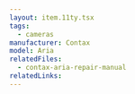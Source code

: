 ```yaml
---
layout: item.11ty.tsx
tags:
  - cameras
manufacturer: Contax
model: Aria
relatedFiles:
  - contax-aria-repair-manual
relatedLinks:
---
```


